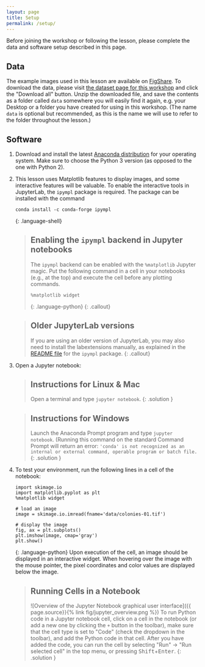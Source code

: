 ```yaml
---
layout: page
title: Setup
permalink: /setup/
---
```


Before joining the workshop or following the lesson, please complete the data and software setup described in this page.


## Data

The example images used in this lesson are available on [FigShare](https://figshare.com/).
To download the data, please visit [the dataset page for this workshop][figshare-data]
and click the "Download all" button.
Unzip the downloaded file, and save the contents as a folder  called `data` somewhere you will easily find it again,
e.g. your Desktop or a folder you have created for using in this workshop.
(The name `data` is optional but recommended, as this is the name we will use to refer to the folder throughout the lesson.)

[figshare-data]: https://figshare.com/articles/dataset/Data_Carpentry_Image_Processing_Data_beta_/19260677


## Software

1. Download and install the latest [Anaconda
   distribution](https://www.anaconda.com/distribution/) for your
   operating system. Make sure to choose the Python 3 version (as
   opposed to the one with Python 2).

2. This lesson uses Matplotlib features to display images, and some
   interactive features will be valuable. To enable the interactive
   tools in JupyterLab, the `ipympl` package is required. The package
   can be installed with the command

   ~~~
   conda install -c conda-forge ipympl
   ~~~
   {: .language-shell}

   > ## Enabling the `ipympl` backend in Jupyter notebooks
   >
   > The `ipympl` backend can be enabled with the `%matplotlib` Jupyter
   > magic. Put the following command in a cell in your notebooks
   > (e.g., at the top) and execute the cell before any plotting commands.
   >
   > ~~~
   > %matplotlib widget
   > ~~~
   > {: .language-python}
   {: .callout}

   > ## Older JupyterLab versions
   >
   > If you are using an older version of JupyterLab, you may also need
   > to install the labextensions manually, as explained in the [README
   > file](https://github.com/matplotlib/ipympl#readme) for the `ipympl`
   > package.
   {: .callout}

3. Open a Jupyter notebook:

   > ## Instructions for Linux & Mac
   >
   > Open a terminal and type `jupyter notebook`.
   {: .solution }

   > ## Instructions for Windows
   >
   > Launch the Anaconda Prompt program and type `jupyter notebook`.
   > (Running this command on the standard Command Prompt will return an error:
   > `'conda' is not recognized as an internal or external command, operable program or batch file.`
   {: .solution }

4. To test your environment, run the following lines in a cell of the notebook:
   ~~~
   import skimage.io
   import matplotlib.pyplot as plt
   %matplotlib widget

   # load an image
   image = skimage.io.imread(fname='data/colonies-01.tif')

   # display the image
   fig, ax = plt.subplots()
   plt.imshow(image, cmap='gray')
   plt.show()
   ~~~
   {: .language-python}
   Upon execution of the cell, an image should be displayed in an interactive widget. When hovering over the image with the mouse pointer, the pixel coordinates and color values are displayed below the image.

   > ## Running Cells in a Notebook
   >
   >
   > ![Overview of the Jupyter Notebook graphical user interface]({{ page.source}}{% link fig/jupyter_overview.png %})
   > To run Python code in a Jupyter notebook cell, click on a cell in the notebook
   > (or add a new one by clicking the `+` button in the toolbar),
   > make sure that the cell type is set to "Code" (check the dropdown in the toolbar),
   > and add the Python code in that cell.
   > After you have added the code,
   > you can run the cell by selecting "Run" -> "Run selected cell" in the top menu,
   > or pressing <kbd>Shift</kbd>+<kbd>Enter</kbd>.
   {: .solution }
